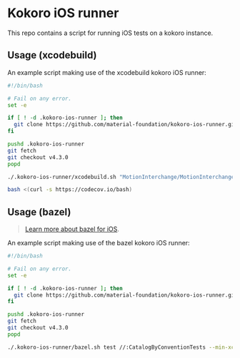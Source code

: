 # Kokoro iOS runner

This repo contains a script for running iOS tests on a kokoro instance.

## Usage (xcodebuild)

An example script making use of the xcodebuild kokoro iOS runner:

```bash
#!/bin/bash

# Fail on any error.
set -e

if [ ! -d .kokoro-ios-runner ]; then
  git clone https://github.com/material-foundation/kokoro-ios-runner.git .kokoro-ios-runner
fi

pushd .kokoro-ios-runner
git fetch
git checkout v4.3.0
popd

./.kokoro-ios-runner/xcodebuild.sh "MotionInterchange/MotionInterchange.xcodeproj" MotionInterchange "iPhone SE"

bash <(curl -s https://codecov.io/bash)
```

## Usage (bazel)

> [Learn more about bazel for iOS](https://docs.bazel.build/versions/master/tutorial/ios-app.html).

An example script making use of the bazel kokoro iOS runner:

```bash
#!/bin/bash

# Fail on any error.
set -e

if [ ! -d .kokoro-ios-runner ]; then
  git clone https://github.com/material-foundation/kokoro-ios-runner.git .kokoro-ios-runner
fi

pushd .kokoro-ios-runner
git fetch
git checkout v4.3.0
popd

./.kokoro-ios-runner/bazel.sh test //:CatalogByConventionTests --min-xcode-version 8.0.0
```
